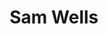 ---
title       : Sam Wells
photo       : "sam.jpg"
occupation  : "Composer, Performer"

links:
 - icon     : "fa-facebook"
   url      : "http://facebook.com/sllew"
 - icon     : "fa-twitter"
   url      : "http://twitter.com/sllewmas"
 - icon     : "fa-linkedin"
   url      : ""
 - icon     : "fa-instagram"
   url      : ""
 - icon     : "fa-soundcloud"
   url      : ""
 - icon     : "fa-vimeo-square"
   url      : ""
 - icon     : "fa-github"
   url      : ""
 - icon     : "fa-tumblr"
   url      : ""
 - icon     : "fa-globe"
   url      : "http://www.samwellsmusic.com"
---